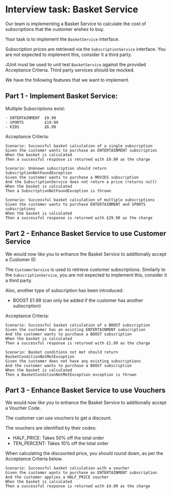 # Interview task: Basket Service

Our team is implementing a Basket Service to calculate the cost of subscriptions that the customer wishes to buy.

Your task is to implement the `BasketService` interface.

Subscription prices are retrieved via the `SubscriptionService` interface. You are not expected to implement this, consider it a third party.

JUnit must be used to unit test `BasketService` against the provided Acceptance Criteria. Third party services should be mocked.

We have the following features that we want to implement.


## Part 1 - Implement Basket Service:

Multiple Subscriptions exist:

```
- ENTERTAINMENT  £9.99
- SPORTS         £19.99
- KIDS           £6.99
```

Acceptance Criteria:
```
Scenario: Successful basket calculation of a single subscription
Given the customer wants to purchase an ENTERTAINMENT subscription
When the basket is calculated
Then a successful response is returned with £9.99 as the charge
```

```
Scenario: Unknown subscription should return SubscriptionNotFoundException
Given the customer wants to purchase a MOVIES subscription
And the SubscriptionService does not return a price (returns null)
When the basket is calculated
Then a SubscriptionNotFoundException is thrown
```

```
Scenario: Successful basket calculation of multiple subscriptions
Given the customer wants to purchase ENTERTAINMENT and SPORTS subscriptions
When the basket is calculated
Then a successful response is returned with £29.98 as the charge
```

## Part 2 - Enhance Basket Service to use Customer Service

We would now like you to enhance the Basket Service to additionally accept a Customer ID

The `CustomerService` is used to retrieve customer subscriptions.
Similarly to the `SubscriptionService`, you are not expected to implement this, consider it a third party.

Also, another type of subscription has been introduced:
- BOOST £1.99 (can only be added if the customer has another subscription)

Acceptance Criteria:
```
Scenario: Successful basket calculation of a BOOST subscription
Given the customer has an existing ENTERTAINMENT subscription
And the customer wants to purchase a BOOST subscription
When the basket is calculated
Then a successful response is returned with £1.99 as the charge
```

```
Scenario: Basket conditions not met should return BasketConditionNotMetException
Given the customer does not have any existing subscriptions
And the customer wants to purchase a BOOST subscription
When the basket is calculated
Then a BasketConditionNotMetException exception is thrown
```

## Part 3 - Enhance Basket Service to use Vouchers

We would now like you to enhance the Basket Service to additionally accept a Voucher Code.

The customer can use vouchers to get a discount.

The vouchers are identified by their codes:

- HALF_PRICE: Takes 50% off the total order
- TEN_PERCENT: Takes 10% off the total order

When calculating the discounted price, you should round down, as per the Acceptance Criteria below.

```
Scenario: Successful basket calculation with a voucher
Given the customer wants to purchase an ENTERTAINMENT subscription
And the customer applies a HALF_PRICE voucher
When the basket is calculated
Then a successful response is returned with £4.99 as the charge
```
